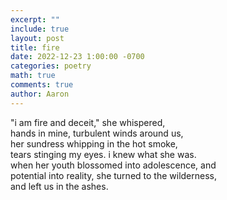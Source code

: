 ```yaml
---
excerpt: ""
include: true
layout: post
title: fire 
date: 2022-12-23 1:00:00 -0700
categories: poetry 
math: true
comments: true
author: Aaron
---
```


"i am fire and deceit," she whispered,  
hands in mine, turbulent winds around us,  
her sundress whipping in the hot smoke,  
tears stinging my eyes. i knew what she was.  
when her youth blossomed into adolescence, and  
potential into reality, she turned to the wilderness,  
and left us in the ashes.

